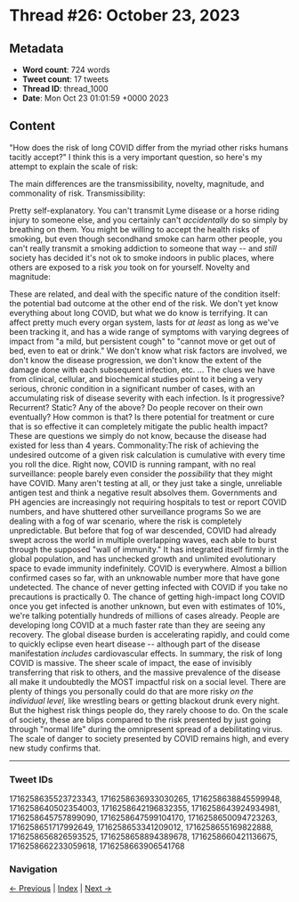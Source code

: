 # Thread #26: October 23, 2023

## Metadata
- **Word count**: 724 words
- **Tweet count**: 17 tweets
- **Thread ID**: thread_1000
- **Date**: Mon Oct 23 01:01:59 +0000 2023

## Content

"How does the risk of long COVID differ from the myriad other risks humans tacitly accept?" I think this is a very important question, so here's my attempt to explain the scale of risk:

The main differences are the transmissibility, novelty, magnitude, and commonality of risk. Transmissibility:

Pretty self-explanatory. You can't transmit Lyme disease or a horse riding injury to someone else, and you certainly can't *accidentally* do so simply by breathing on them. You might be willing to accept the health risks of smoking, but even though secondhand smoke can harm other people, you can't really transmit a smoking addiction to someone that way -- and *still* society has decided it's not ok to smoke indoors in public places, where others are exposed to a risk *you* took on for yourself. Novelty and magnitude:

These are related, and deal with the specific nature of the condition itself: the potential bad outcome at the other end of the risk. We don't yet know everything about long COVID, but what we do know is terrifying. It can affect pretty much every organ system, lasts for *at least* as long as we've been tracking it, and has a wide range of symptoms with varying degrees of impact from "a mild, but persistent cough" to "cannot move or get out of bed, even to eat or drink." We don't know what risk factors are involved, we don't know the disease progression, we don't know the extent of the damage done with each subsequent infection, etc. ... The clues we have from clinical, cellular, and biochemical studies point to it being a very serious, chronic condition in a significant number of cases, with an accumulating risk of disease severity with each infection. Is it progressive? Recurrent? Static? Any of the above? Do people recover on their own eventually? How common is that? Is there potential for treatment or cure that is so effective it can completely mitigate the public health impact? These are questions we simply do not know, because the disease had existed for less than 4 years. Commonality:The risk of achieving the undesired outcome of a given risk calculation is cumulative with every time you roll the dice. Right now, COVID is running rampant, with no real surveillance: people barely even consider the *possibility* that they might have COVID. Many aren't testing at all, or they just take a single, unreliable antigen test and think a negative result absolves them. Governments and PH agencies are increasingly not requiring hospitals to test or report COVID numbers, and have shuttered other surveillance programs So we are dealing with a fog of war scenario, where the risk is completely unpredictable. But before that fog of war descended, COVID had already swept across the world in multiple overlapping waves, each able to burst through the supposed "wall of immunity." It has integrated itself firmly in the global population, and has unchecked growth and unlimited evolutionary space to evade immunity indefinitely. COVID is everywhere. Almost a billion confirmed cases so far, with an unknowable number more that have gone undetected. The chance of never getting infected with COVID if you take no precautions is practically 0. The chance of getting high-impact long COVID once you get infected is another unknown, but even with estimates of 10%, we're talking potentially hundreds of millions of cases already. People are developing long COVID at a much faster rate than they are seeing any recovery. The global disease burden is accelerating rapidly, and could come to quickly eclipse even heart disease -- although part of the disease manifestation *includes* cardiovascular effects. In summary, the risk of long COVID is massive. The sheer scale of impact, the ease of invisibly transferring that risk to others, and the massive prevalence of the disease all make it undoubtedly the MOST impactful risk on a social level. There are plenty of things you personally could do that are more risky *on the individual level,* like wrestling bears or getting blackout drunk every night. But the highest risk things people do, they rarely choose to do. On the scale of society, these are blips compared to the risk presented by just going through "normal life" during the omnipresent spread of a debilitating virus. The scale of danger to society presented by COVID remains high, and every new study confirms that.

---

### Tweet IDs
1716258635523723343, 1716258636933030265, 1716258638845599948, 1716258640502354003, 1716258642196832355, 1716258643924934981, 1716258645757899090, 1716258647599104170, 1716258650094723263, 1716258651717992649, 1716258653341209012, 1716258655169822888, 1716258656826593525, 1716258658894389678, 1716258660421136675, 1716258662233059618, 1716258663906541768

### Navigation
[← Previous](#025) | [Index](index.md) | [Next →](#027)
